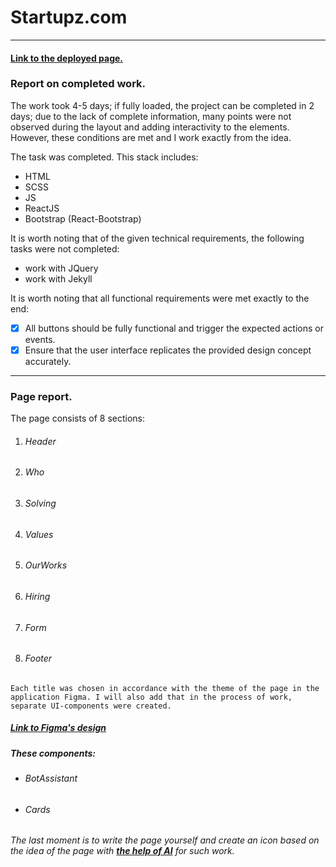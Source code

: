 # Startupz.com

***

#### [Link to the deployed page.](https://pitsuhavladislaw.github.io/startupz_task/)

### Report on completed work.

The work took 4-5 days; if fully loaded, the project can be completed in 2 days; due to the lack of complete information, many points were not observed during the layout and adding interactivity to the elements. However, these conditions are met and I work exactly from the idea.

The task was completed. This stack includes:

+ HTML
+ SCSS
+ JS
+ ReactJS
+ Bootstrap (React-Bootstrap)

It is worth noting that of the given technical requirements, the following tasks were not completed:
* work with JQuery
* work with Jekyll

It is worth noting that all functional requirements were met exactly to the end:

- [x] All buttons should be fully functional and trigger the expected actions or events.
- [x] Ensure that the user interface replicates the provided design concept accurately.

***

### Page report.

The page consists of 8 sections:

1. ###### Header
2. ###### Who
3. ###### Solving
4. ###### Values
5. ###### OurWorks
6. ###### Hiring
7. ###### Form
8. ###### Footer

`Each title was chosen in accordance with the theme of the page in the application Figma. I will also add that in the process of work, separate UI-components were created.`

##### [Link to Figma's design](https://www.figma.com/file/GIrurcGtyHKB5hCkZB4cqM/Startupz---Landing-page?node-id=0%3A1&mode=dev)

##### These components:

- ###### BotAssistant
- ###### Cards

_The last moment is to write the page yourself and create an icon based on the idea of the page with **[the help of AI](https://www.iconikai.com/)** for such work._